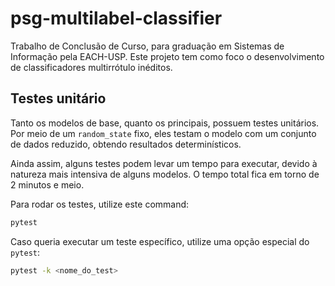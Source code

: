 # psg-multilabel-classifier

Trabalho de Conclusão de Curso, para graduação em Sistemas de Informação pela EACH-USP. Este projeto tem como foco o desenvolvimento de classificadores multirrótulo inéditos.

## Testes unitário

Tanto os modelos de base, quanto os principais, possuem testes unitários. Por meio de um `random_state` fixo, eles testam o modelo com um conjunto de dados reduzido, obtendo resultados determinísticos.

Ainda assim, alguns testes podem levar um tempo para executar, devido à natureza mais intensiva de alguns modelos. O tempo total fica em torno de 2 minutos e meio.

Para rodar os testes, utilize este command:

```sh
pytest
```

Caso queria executar um teste específico, utilize uma opção especial do `pytest`:

```sh
pytest -k <nome_do_test>
```
